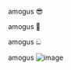 amogus 😎

amogus 🕋

amogus ඞ

amogus ![image](https://user-images.githubusercontent.com/93949940/140941739-5bcf88d0-dde7-422b-b7ba-558d73a26724.png)

